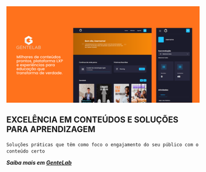 <div align="center">
  <img src="./profile/3.png" alt="Banner de informações sobre a GenteLab"/>
</div>

## EXCELÊNCIA EM CONTEÚDOS E SOLUÇÕES PARA APRENDIZAGEM
`Soluções práticas que têm como foco o engajamento do seu público com o conteúdo certo`
  

***Saiba mais em [GenteLab](https://www.gentelab.com.br)***
